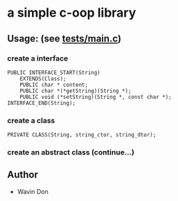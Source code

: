 # a simple c-oop library

## Usage: (see [tests/main.c](tests/main.c))

### create a interface
```
PUBLIC INTERFACE_START(String)
    EXTENDS(Class);
    PUBLIC char * content;
    PUBLIC char *(*getString)(String *);
    PUBLIC void (*setString)(String *, const char *);
INTERFACE_END(String);
```

### create a class
```
PRIVATE CLASS(String, string_ctor, string_dtor);
```

### create an abstract class (continue...)

## Author
- Wavin Don